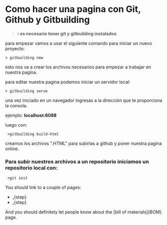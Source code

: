 # Como hacer una pagina con Git, Github y Gitbuilding

>i **es necesario tener git y gitbuilding instalados**

para empezar vamos a usar el siguiente comando para iniciar un nuevo proyecto:

    > gitbuilding new

esto nos va a crear los archivos necesarios para empezar a trabajar en nuestra pagina. 

para editar nuestra pagina podemos iniciar un servidor local:

    > gitbuilding serve

una vez iniciado en un navegador ingresas a la dirección que te proporciona la consola.

ejemplo: **localhost:6088**

luego con:

     >gitbuilding build-html 

creamos los archivos ".HTML" para subirlas a github y poner nuestra pagina online.


### Para subir nuestros archivos a un repositorio iniciamos un repositorio local con:

     >git init









You should link to a couple of pages:

* [.](testpage1.md){step}
* [.](testpage2.md){step}

And you should definitely let people know about the [bill of materials]{BOM} page.